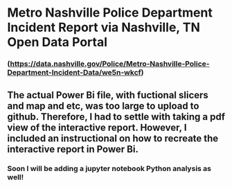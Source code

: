 # Metro Nashville Police Department Incident Report via Nashville, TN Open Data Portal 
### (https://data.nashville.gov/Police/Metro-Nashville-Police-Department-Incident-Data/we5n-wkcf)

## The actual Power Bi file, with fuctional slicers and map and etc, was too large to upload to github. Therefore, I had to settle with taking a pdf view of the interactive report. However, I included an instructional on how to recreate the interactive report in Power Bi.

### Soon I will be adding a jupyter notebook Python analysis as well!

